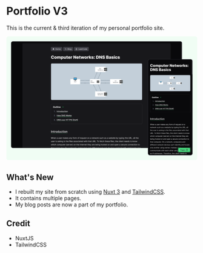 # Portfolio V3

This is the current & third iteration of my personal portfolio site.

![Blog Post Screenshot](/public/blog-post-screenshot.png)

## What's New

- I rebuilt my site from scratch using [Nuxt 3](https://nuxt.com/) and [TailwindCSS](https://tailwindcss.com/).
- It contains multiple pages.
- My blog posts are now a part of my portfolio.

## Credit

- NuxtJS
- TailwindCSS
